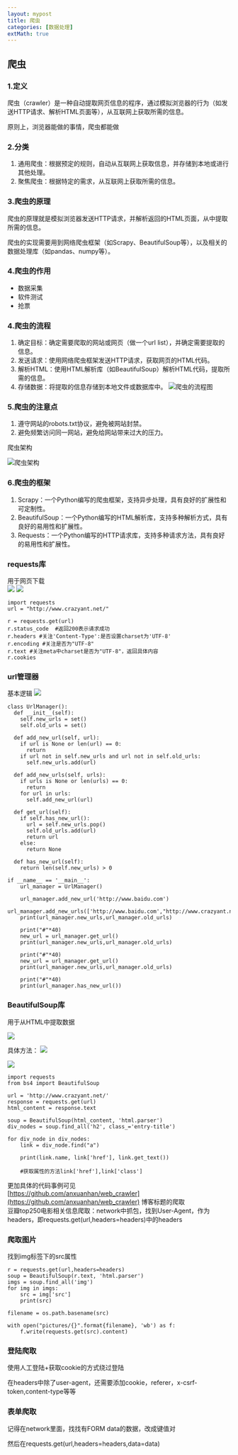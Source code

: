 ```yaml
---
layout: mypost
title: 爬虫
categories: [数据处理]
extMath: true
---
```


## 爬虫

### 1.定义

爬虫（crawler）是一种自动提取网页信息的程序，通过模拟浏览器的行为（如发送HTTP请求、解析HTML页面等），从互联网上获取所需的信息。

原则上，浏览器能做的事情，爬虫都能做

### 2.分类

1. 通用爬虫：根据预定的规则，自动从互联网上获取信息，并存储到本地或进行其他处理。
2. 聚焦爬虫：根据特定的需求，从互联网上获取所需的信息。

### 3.爬虫的原理

爬虫的原理就是模拟浏览器发送HTTP请求，并解析返回的HTML页面，从中提取所需的信息。

爬虫的实现需要用到网络爬虫框架（如Scrapy、BeautifulSoup等），以及相关的数据处理库（如pandas、numpy等）。

### 4.爬虫的作用

- 数据采集
- 软件测试
- 抢票

### 4.爬虫的流程

1. 确定目标：确定需要爬取的网站或网页（做一个url list），并确定需要提取的信息。
2. 发送请求：使用网络爬虫框架发送HTTP请求，获取网页的HTML代码。
3. 解析HTML：使用HTML解析库（如BeautifulSoup）解析HTML代码，提取所需的信息。
4. 存储数据：将提取的信息存储到本地文件或数据库中。
![爬虫的流程图](spider.png)

### 5.爬虫的注意点

1. 遵守网站的robots.txt协议，避免被网站封禁。
2. 避免频繁访问同一网站，避免给网站带来过大的压力。


爬虫架构

![爬虫架构](webcrawler.png)

### 6.爬虫的框架

1. Scrapy：一个Python编写的爬虫框架，支持异步处理，具有良好的扩展性和可定制性。
2. BeautifulSoup：一个Python编写的HTML解析库，支持多种解析方式，具有良好的易用性和扩展性。
3. Requests：一个Python编写的HTTP请求库，支持多种请求方法，具有良好的易用性和扩展性。

### requests库
用于网页下载  
![](requests.png)
![](requests_response.png)

```
import requests
url = "http://www.crazyant.net/"

r = requests.get(url)
r.status_code  #返回200表示请求成功
r.headers #关注'Content-Type':是否设置charset为'UTF-8'
r.encoding #关注是否为"UTF-8"
r.text #关注meta中charset是否为"UTF-8"，返回具体内容
r.cookies

```

### url管理器
基本逻辑
![](url_manage.png)



```
class UrlManager():
  def __init__(self):
    self.new_urls = set()
    self.old_urls = set() 

  def add_new_url(self, url):
    if url is None or len(url) == 0:
      return
    if url not in self.new_urls and url not in self.old_urls:
      self.new_urls.add(url)

  def add_new_urls(self, urls):
    if urls is None or len(urls) == 0:
      return
    for url in urls:
      self.add_new_url(url)

  def get_url(self):
    if self.has_new_url():
      url = self.new_urls.pop()
      self.old_urls.add(url)
      return url
    else:
      return None
    
  def has_new_url(self):
    return len(self.new_urls) > 0

```
 
```  
if __name__ == '__main__':
    url_manager = UrlManager()

    url_manager.add_new_url('http://www.baidu.com')
    url_manager.add_new_urls(['http://www.baidu.com',"http://www.crazyant.net/"])
    print(url_manager.new_urls,url_manager.old_urls)

    print("#"*40)
    new_url = url_manager.get_url()
    print(url_manager.new_urls,url_manager.old_urls)

    print("#"*40)
    new_url = url_manager.get_url()
    print(url_manager.new_urls,url_manager.old_urls)

    print("#"*40)
    print(url_manager.has_new_url())
```
### BeautifulSoup库
用于从HTML中提取数据

![](bs4.png)

具体方法：
![](bs4find.png)

![](bs4find2.png)

```
import requests
from bs4 import BeautifulSoup

url = 'http://www.crazyant.net/'
response = requests.get(url)
html_content = response.text

soup = BeautifulSoup(html_content, 'html.parser')
div_nodes = soup.find_all('h2', class_='entry-title')

for div_node in div_nodes:
    link = div_node.find("a")
   
    print(link.name, link['href'], link.get_text())

    #获取属性的方法link['href'],link['class']

```
更加具体的代码事例可见  
[https://github.com/anxuanhan/web_crawler](https://github.com/anxuanhan/web_crawler)
博客标题的爬取  
豆瓣top250电影相关信息爬取：network中抓包，找到User-Agent，作为headers，即requests.get(url,headers=headers)中的headers  

### 爬取图片
找到img标签下的src属性
```
r = requests.get(url,headers=headers)
soup = BeautifulSoup(r.text, 'html.parser')
imgs = soup.find_all('img')
for img in imgs:
    src = img['src']
    print(src)

filename = os.path.basename(src)

with open("pictures/{}".format{filename}, 'wb') as f:
    f.write(requests.get(src).content)
```

### 登陆爬取
使用人工登陆+获取cookie的方式绕过登陆

在headers中除了user-agent，还需要添加cookie，referer，x-csrf-token,content-type等等

### 表单爬取
记得在network里面，找找有FORM data的数据，改成键值对

然后在requests.get(url,headers=headers,data=data)
 